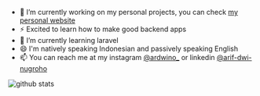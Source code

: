 

- 🔭 I’m currently working on my personal projects, you can check <a href="http://ardwiinoo.github.io/" target="blank">my personal website</a>
- ⚡ Excited to learn how to make good backend apps
- 🌱 I’m currently learning laravel
- 😄 I'm natively speaking Indonesian and passively speaking English
- 📫 You can reach me at my instagram [@ardwino_](https://instagram.com/ardwino_) or linkedin [@arif-dwi-nugroho](https://www.linkedin.com/in/arif-dwi-nugroho-596a951b2/)

![github stats](https://github-readme-stats.vercel.app/api?username=ardwiinoo&show_icons=true&theme=radical) 
